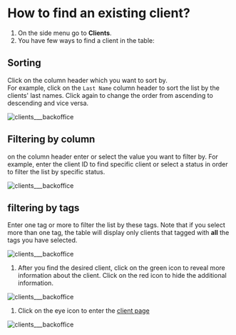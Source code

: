 # How to find an existing client?

1. On the side menu go to **Clients**.
2. You have few ways to find a client in the table:

## Sorting

Click on the column header which you want to sort by.  
For example, click on the `Last Name` column header to sort the list by the clients' last names. Click again to change the order from ascending to descending and vice versa.

![clients\_\_\_backoffice](https://user-images.githubusercontent.com/20393485/44710234-4f88ca00-aab4-11e8-856a-9dbc103616bd.jpg)

## Filtering by column

on the column header enter or select the value you want to filter by. For example, enter the client ID to find specific client or select a status in order to filter the list by specific status.

![clients\_\_\_backoffice](https://user-images.githubusercontent.com/20393485/44710366-a393ae80-aab4-11e8-92e6-38160bc4cdb5.jpg)

## filtering by tags

Enter one tag or more to filter the list by these tags. Note that if you select more than one tag, the table will display only clients that tagged with **all** the tags you have selected.

![clients\_\_\_backoffice](https://user-images.githubusercontent.com/20393485/44710635-3df3f200-aab5-11e8-9489-fedb7301f831.jpg)

1. After you find the desired client, click on the green icon to reveal more information about the client. Click on the red icon to hide the additional information.

![clients\_\_\_backoffice](https://user-images.githubusercontent.com/20393485/44711481-23bb1380-aab7-11e8-84d0-02855390ffac.jpg)

1. Click on the eye icon to enter the [client page](understanding-client-page.md)

![clients\_\_\_backoffice](https://user-images.githubusercontent.com/20393485/44711607-68df4580-aab7-11e8-8ed2-d6e93ad22cd8.jpg)

